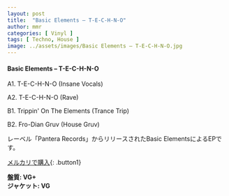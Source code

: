 ```yaml
---
layout: post
title:  "Basic Elements – T-E-C-H-N-O"
author: mmr
categories: [ Vinyl ]
tags: [ Techno, House ]
image: ../assets/images/Basic Elements – T-E-C-H-N-O.jpg
---
```


#### Basic Elements – T-E-C-H-N-O

A1. T-E-C-H-N-O (Insane Vocals)

A2. T-E-C-H-N-O (Rave)

B1. Trippin' On The Elements (Trance Trip)

B2. Fro-Dian Gruv (House Gruv)

レーベル「Pantera Records」からリリースされたBasic ElementsによるEPです。

[メルカリで購入](https://jp.mercari.com/item/m57566827619){: .button1}

<div class="mt-4 mb-4 d-flex align-items-center">
<strong class="mr-1">盤質: VG+</strong>
</div>
<div class="mt-4 mb-4 d-flex align-items-center">
<strong class="mr-1">ジャケット: VG</strong>
</div>
